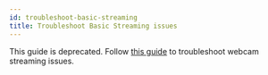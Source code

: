 ```yaml
---
id: troubleshoot-basic-streaming
title: Troubleshoot Basic Streaming issues
---
```


This guide is deprecated. Follow [this guide](/docs/user_guides/webcam-feed-is-not-showing/) to troubleshoot webcam streaming issues.